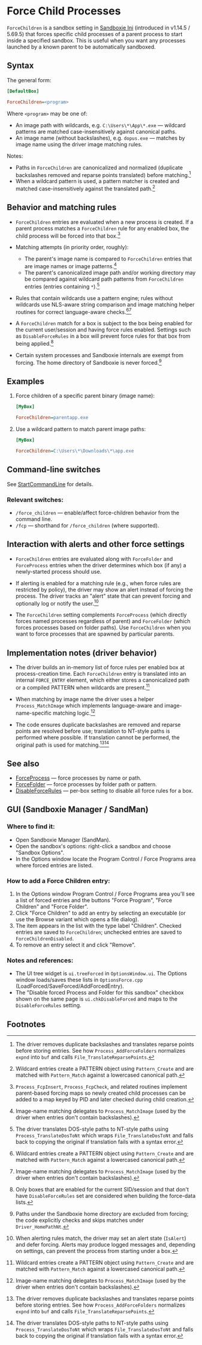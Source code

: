 # Force Child Processes

`ForceChildren` is a sandbox setting in [Sandboxie Ini](SandboxieIni.md) (introduced in v1.14.5 / 5.69.5) that forces specific child processes of a parent process to start inside a specified sandbox. This is useful when you want any processes launched by a known parent to be automatically sandboxed.

## Syntax

The general form:

```ini
[DefaultBox]

ForceChildren=<program>
```

Where `<program>` may be one of:

- An image path with wildcards, e.g. `C:\Users\*\App\*.exe` — wildcard patterns are matched case-insensitively against canonical paths.
- An image name (without backslashes), e.g. `dopus.exe` — matches by image name using the driver image matching rules.

Notes:

- Paths in `ForceChildren` are canonicalized and normalized (duplicate backslashes removed and reparse points translated) before matching.[^1]
- When a wildcard pattern is used, a pattern matcher is created and matched case-insensitively against the translated path.[^2]

## Behavior and matching rules

- `ForceChildren` entries are evaluated when a new process is created. If a parent process matches a `ForceChildren` rule for any enabled box, the child process will be forced into that box.[^3]

- Matching attempts (in priority order, roughly):

    - The parent's image name is compared to `ForceChildren` entries that are image names or image patterns.[^4]
    - The parent's canonicalized image path and/or working directory may be compared against wildcard path patterns from `ForceChildren` entries (entries containing `*`).[^5]

- Rules that contain wildcards use a pattern engine; rules without wildcards use NLS-aware string comparison and image matching helper routines for correct language-aware checks.[^2][^4]

- A `ForceChildren` match for a box is subject to the box being enabled for the current user/session and having force rules enabled. Settings such as `DisableForceRules` in a box will prevent force rules for that box from being applied.[^6]

- Certain system processes and Sandboxie internals are exempt from forcing. The home directory of Sandboxie is never forced.[^7]

## Examples

1. Force children of a specific parent binary (image name):

    ```ini
    [MyBox]
    
    ForceChildren=parentapp.exe
    ```

2. Use a wildcard pattern to match parent image paths:

    ```ini
    [MyBox]
    
    ForceChildren=C:\Users\*\Downloads\*\app.exe
    ```

## Command-line switches

See [StartCommandLine](StartCommandLine.md#force_children-or-fcp) for details.

### Relevant switches:

- `/force_children` — enable/affect force-children behavior from the command line.
- `/fcp` — shorthand for `/force_children` (where supported).

## Interaction with alerts and other force settings

- `ForceChildren` entries are evaluated along with `ForceFolder` and `ForceProcess` entries when the driver determines which box (if any) a newly-started process should use.

- If alerting is enabled for a matching rule (e.g., when force rules are restricted by policy), the driver may show an alert instead of forcing the process. The driver tracks an "alert" state that can prevent forcing and optionally log or notify the user.[^8]

- The `ForceChildren` setting complements `ForceProcess` (which directly forces named processes regardless of parent) and `ForceFolder` (which forces processes based on folder paths). Use `ForceChildren` when you want to force processes that are spawned by particular parents.

## Implementation notes (driver behavior)

- The driver builds an in-memory list of force rules per enabled box at process-creation time. Each `ForceChildren` entry is translated into an internal `FORCE_ENTRY` element, which either stores a canonicalized path or a compiled PATTERN when wildcards are present.[^2]

- When matching by image name the driver uses a helper `Process_MatchImage` which implements language-aware and image-name-specific matching logic.[^4]

- The code ensures duplicate backslashes are removed and reparse points are resolved before use; translation to NT-style paths is performed where possible. If translation cannot be performed, the original path is used for matching.[^1][^5]

## See also

- [ForceProcess](ForceProcess.md) — force processes by name or path.
- [ForceFolder](ForceFolder.md) — force processes by folder path or pattern.
- [DisableForceRules](DisableForceRules.md) — per-box setting to disable all force rules for a box.

## GUI (Sandboxie Manager / SandMan)

### Where to find it:

- Open Sandboxie Manager (SandMan).
- Open the sandbox's options: right-click a sandbox and choose "Sandbox Options".
- In the Options window locate the Program Control / Force Programs area where forced entries are listed.

### How to add a Force Children entry:

1. In the Options window Program Control / Force Programs area you'll see a list of forced entries and the buttons "Force  Program", "Force Children" and "Force Folder".
2. Click "Force Children" to add an entry by selecting an executable (or use the Browse variant which opens a file dialog).
3. The item appears in the list with the type label "Children". Checked entries are saved to `ForceChildren`; unchecked entries  are saved to `ForceChildrenDisabled`.
4. To remove an entry select it and click "Remove".

### Notes and references:

- The UI tree widget is `ui.treeForced` in `OptionsWindow.ui`. The Options window loads/saves these lists in `OptionsForce.cpp`  (LoadForced/SaveForced/AddForcedEntry).
- The "Disable forced Process and Folder for this sandbox" checkbox shown on the same page is `ui.chkDisableForced` and maps to the `DisableForceRules` setting.

## Footnotes

[^1]: The driver removes duplicate backslashes and translates reparse points before storing entries. See how `Process_AddForceFolders` normalizes `expnd` into `buf` and calls `File_TranslateReparsePoints`.

[^2]: Wildcard entries create a PATTERN object using `Pattern_Create` and are matched with `Pattern_Match` against a lowercased canonical path.

[^3]: `Process_FcpInsert`, `Process_FcpCheck`, and related routines implement parent-based forcing maps so newly created child processes can be added to a map keyed by PID and later checked during child creation.

[^4]: Image-name matching delegates to `Process_MatchImage` (used by the driver when entries don't contain backslashes).

[^5]: The driver translates DOS-style paths to NT-style paths using `Process_TranslateDosToNt` which wraps `File_TranslateDosToNt` and falls back to copying the original if translation fails with a syntax error.

[^6]: Only boxes that are enabled for the current SID/session and that don't have `DisableForceRules` set are considered when building the force-data lists.

[^7]: Paths under the Sandboxie home directory are excluded from forcing; the code explicitly checks and skips matches under `Driver_HomePathNt`.

[^8]: When alerting rules match, the driver may set an alert state (`IsAlert`) and defer forcing. Alerts may produce logged messages and, depending on settings, can prevent the process from starting under a box.
